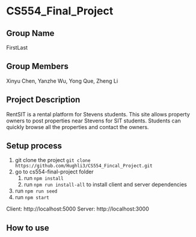 # CS554_Final_Project

## Group Name 
FirstLast

## Group Members 
Xinyu Chen, Yanzhe Wu, Yong Que, Zheng Li

## Project Description 
RentSIT is a rental platform for Stevens students. This site allows property owners to post properties near Stevens for SIT students. Students can quickly browse all the properties and contact the owners.

## Setup process
1. git clone the project `git clone https://github.com/Hughli3/CS554_Fincal_Project.git`
2. go to cs554-final-project folder
   1. run `npm install`
   2. run `npm run install-all` to install client and server dependencies
3. run `npm run seed`
4. run `npm start`

Client: http://localhost:5000
Server: http://localhost:3000

## How to use 
